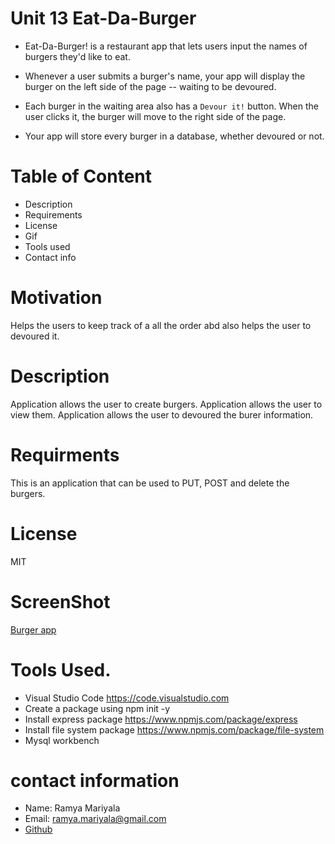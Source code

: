 

# Unit 13 Eat-Da-Burger

* Eat-Da-Burger! is a restaurant app that lets users input the names of burgers they'd like to eat.

* Whenever a user submits a burger's name, your app will display the burger on the left side of the page -- waiting to be devoured.

* Each burger in the waiting area also has a `Devour it!` button. When the user clicks it, the burger will move to the right side of the page.

* Your app will store every burger in a database, whether devoured or not.

# Table of Content
- Description
- Requirements
- License
- Gif
- Tools used
- Contact info

# Motivation
Helps the users to keep track of a all the order abd also helps the user to devoured it.

# Description
Application allows the user to create burgers.
Application allows the user to view them.
Application allows the user to devoured the burer information.

# Requirments
This is an application that can be used to PUT, POST and delete the burgers.

# License
MIT

# ScreenShot
[Burger app](public\assets\images\Capture.PNG)

# Tools Used.
- Visual Studio Code https://code.visualstudio.com
- Create a package using npm init -y
- Install express package https://www.npmjs.com/package/express
- Install file system package https://www.npmjs.com/package/file-system
- Mysql workbench 

# contact information
- Name: Ramya Mariyala
- Email: ramya.mariyala@gmail.com
- [Github](https://github.com/Ramyamariyala/Eat-Da-Burger-.git)
